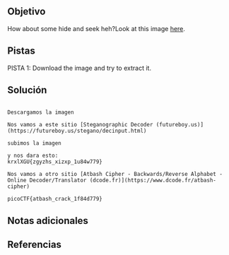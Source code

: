 ## Objetivo
How about some hide and seek heh?Look at this image [here](https://artifacts.picoctf.net/c/239/atbash.jpg).
## Pistas
PISTA 1:
Download the image and try to extract it.
## Solución
```

Descargamos la imagen

Nos vamos a este sitio [Steganographic Decoder (futureboy.us)](https://futureboy.us/stegano/decinput.html)

subimos la imagen

y nos dara esto:
krxlXGU{zgyzhs_xizxp_1u84w779}

Nos vamos a otro sitio [Atbash Cipher - Backwards/Reverse Alphabet - Online Decoder/Translator (dcode.fr)](https://www.dcode.fr/atbash-cipher)

picoCTF{atbash_crack_1f84d779}
```

## Notas adicionales

## Referencias
